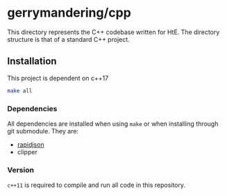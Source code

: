 # gerrymandering/cpp

This directory represents the C++ codebase written for HtE. The directory structure is that of a standard C++ project.

## Installation

This project is dependent on c++17
```bash
make all
```

### Dependencies

All dependencies are installed when using `make` or when installing through git submodule. They are:

- [rapidjson](https://github.com/Tencent/rapidjson)
- clipper

### Version

`c++11` is required to compile and run all code in this repository.